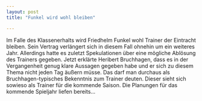 ```yaml
---
layout: post
title: "Funkel wird wohl bleiben"

---
```


Im Falle des Klassenerhalts wird Friedhelm Funkel wohl Trainer der Eintracht bleiben. Sein Vertrag verlängert sich in diesem Fall ohnehin um ein weiteres Jahr. Allerdings hatte es zuletzt Spekulationen über eine mögliche Ablösung des Trainers gegeben. Jetzt erklärte Heribert Bruchhagen, dass es in der Vergangenheit genug klare Aussagen gegeben habe und er sich zu diesem Thema nicht jeden Tag äußern müsse. Das darf man durchaus als Bruchhagen-typisches Bekenntnis zum Trainer deuten. Dieser sieht sich sowieso als Trainer für die kommende Saison. Die Planungen für das kommende Spieljahr liefen bereits...


